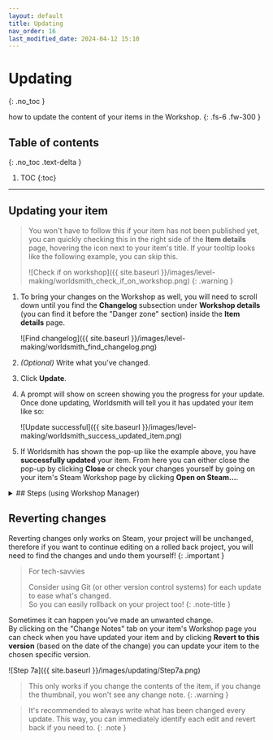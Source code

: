 ```yaml
---
layout: default
title: Updating
nav_order: 16
last_modified_date: 2024-04-12 15:10
---
```


# Updating
{: .no_toc }

how to update the content of your items in the Workshop.<!-- more -->
{: .fs-6 .fw-300 }

<style>
   .toc-spaced > li {
      margin: 2rem 0;
   }
</style>

## Table of contents
{: .no_toc .text-delta }

1. TOC
{:toc}

---

## Updating your item

> You won't have to follow this if your item has not been published yet, you can quickly checking this in the right side of the **Item details** page, hovering the icon next to your item's title. If your tooltip looks like the following example, you can skip this.
>
> ![Check if on workshop]({{ site.baseurl }}/images/level-making/worldsmith_check_if_on_workshop.png)
{: .warning }


1. To bring your changes on the Workshop as well, you will need to scroll down until you find the **Changelog** subsection under **Workshop details** (you can find it before the "Danger zone" section) inside the **Item details** page.

    ![Find changelog]({{ site.baseurl }}/images/level-making/worldsmith_find_changelog.png)

2. *(Optional)* Write what you've changed.
3. Click **Update**.
4. A prompt will show on screen showing you the progress for your update. Once done updating, Worldsmith will tell you it has updated your item like so:

    ![Update successful]({{ site.baseurl }}/images/level-making/worldsmith_success_updated_item.png)

5. If Worldsmith has shown the pop-up like the example above, you have **successfully updated** your item. From here you can either close the pop-up by clicking **Close** or check your changes yourself by going on your item's Steam Workshop page by clicking **Open on Steam...**.

<details class="expander">
   <summary markdown="1">
## Steps (using Workshop Manager)
   </summary>

   <div markdown="1">

{: .toc-spaced }
1. Open `Jump King Workshop Manager` from Steam or [**click here**](steam://rungameid/2245910).<br>
   
   ![Step 1]({{ site.baseurl }}/images/publishing/Step1.png)
   
   <blockquote class="highlight">
    <details>
        <summary>If you can't find it, make sure you have tools enabled from the dropdown in your Steam library. Expand for image reference.</summary>
        <img src="{{ site.baseurl }}/images/publishing/SteamToggleTools.png" alt="Step 1a">
    </details>
   </blockquote>

2. Once opened, click on **Update existing content**.
   ![Step 2]({{ site.baseurl }}/images/updating/Step2.png)

3. From the blank dropdown, select the item you want to update.
   ![Step 3]({{ site.baseurl }}/images/updating/Step3.png)
   
   <blockquote class="highlight">
    <details>
        <summary>If you can't open the dropdown, expand this.</summary>
        <p class="mt-2 mb-0">Make sure:</p>
        <ul>
            <li>You are in the right Steam account.</li>
            <li>You have uploaded at least an item and are subscribed to it (therefore finished downloading).</li>
        </ul>
    </details>
   </blockquote>

   <blockquote class="highlight">
    <details>
        <summary>If you don't see your item from the dropdown, expand this.</summary>
        <p>If you have just uploaded it, consider restarting the tool once the item has been downloaded from Steam. Otherwise make sure you are subscribed your item and it is downloaded.</p>
    </details>
   </blockquote>

   Once selected, you will see the item details menu as following.
   ![Step 3a]({{ site.baseurl }}/images/updating/Step3a.png)

4. Make sure the **"Updating from" folder** of your item is correct in directory.<br>This folder will be what you will update so make sure your item's content is right.
   ![Step 4]({{ site.baseurl }}/images/updating/Step4.png)

5. *Optional*{: .text-grey-dk-000 } 
   —
   **Add a new thumbnail or replace the existing one**

   To add or replace the thumbnail, click on the **"Replace thumbnail"** button and select the image you want to use.

   {: .warning }
   > For the Steam limitations, we recommend you to follow the following details:
   - resolution: **256x256 pixels**
   - file size: below **34 kB** (kilobytes)
   - bit depth: **8 bit** *(not required but lowers the file size dramatically)*
   - image type: **png** *(not requred but lowers the file size dramatically)*

   If the image follows the limitations above, it will prompt you a message telling you it has changed the thumbnail to the image selected. *(Don't forget to click Update to change it!)*
   ![Step 5]({{ site.baseurl }}/images/updating/Step5.png)

6. Add a changelog to let other players know what you've changed in this version.<br>
   ![Step 6]({{ site.baseurl }}/images/updating/Step6.png)

7. Click Update and let the tool update the item for you.
   ![Step 7]({{ site.baseurl }}/images/updating/Step7.png)

</div>
</details>

## Reverting changes

Reverting changes only works on Steam, your project will be unchanged, therefore if you want to continue editing on a rolled back project, you will need to find the changes and undo them yourself!
{: .important }

> For tech-savvies
> 
> Consider using Git (or other version control systems) for each update to ease what's changed.<br>So you can easily rollback on your project too!
{: .note-title }

Sometimes it can happen you've made an unwanted change.<br>
By clicking on the "Change Notes" tab on your item's Workshop page you can check when you have updated your item and by clicking **Revert to this version** (based on the date of the change) you can update your item to the chosen specific version.

![Step 7a]({{ site.baseurl }}/images/updating/Step7a.png)

> This only works if you change the contents of the item, if you change the thumbnail, you won't see any change note.
{: .warning }

> It's recommended to always write what has been changed every update. This way, you can immediately identify each edit and revert back if you need to.
{: .note }